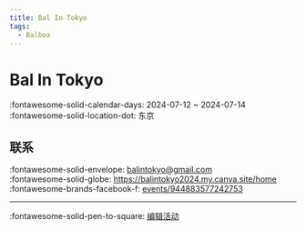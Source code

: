 ```yaml
---
title: Bal In Tokyo
tags:
  - Balboa
---
```


# Bal In Tokyo 

:fontawesome-solid-calendar-days: 2024-07-12 ~ 2024-07-14  
:fontawesome-solid-location-dot: 东京  


## 联系

:fontawesome-solid-envelope: <balintokyo@gmail.com>  
:fontawesome-solid-globe: <https://balintokyo2024.my.canva.site/home>  
:fontawesome-brands-facebook-f: [events/944883577242753](https://www.facebook.com/events/944883577242753)  

---

:fontawesome-solid-pen-to-square: [编辑活动](https://github.com/swingdance/events/issues/new?assignees=&labels=update+event&projects=&template=03-update_entity.yml&title=Update%20Event%3A%20ja_JP%20%E2%80%A2%20Bal%20In%20Tokyo&region=ja_JP&year=2024&id=bal-in-tokyo&name=Bal%20In%20Tokyo&org_id=)
